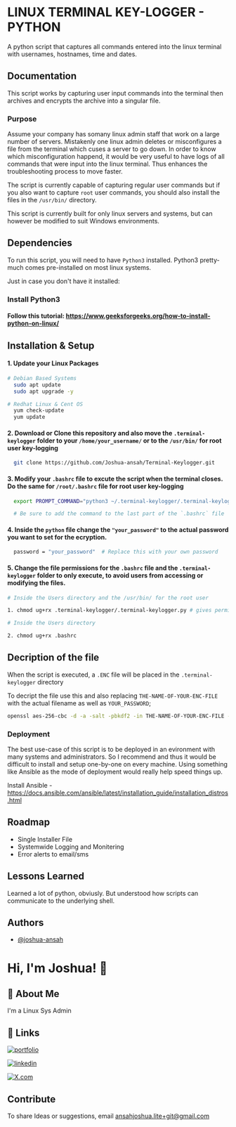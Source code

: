 
# LINUX TERMINAL KEY-LOGGER -  PYTHON 

A python script that captures all commands entered into the linux terminal with usernames, hostnames, time and dates.




## Documentation

This script works by capturing user input commands into the terminal then archives and encrypts the archive into a singular file. 

### Purpose
Assume your company has somany linux admin staff that work on a large number of servers. Mistakenly one linux admin deletes or misconfigures a file from the terminal which cuses a server to go down. In order to know which misconfiguration happend, it would be very useful to have logs of all commands that were input into the linux terminal. Thus enhances the troubleshooting process to move faster. 

The script is currently capable of capturing regular user commands but if you also want to capture `root` user commands, you should also install the files in the  `/usr/bin/` directory. 

This script is currently built for only linux servers and systems, but can however be modified to suit Windows environments.




## Dependencies

To run this script, you will need to have `Python3` installed. Python3 pretty-much comes pre-installed on most linux systems. 

Just in case you don't have it installed:

### Install Python3 

#### Follow this tutorial: https://www.geeksforgeeks.org/how-to-install-python-on-linux/

## Installation & Setup

#### 1. Update your Linux Packages

```bash
# Debian Based Systems
  sudo apt update
  sudo apt upgrade -y

# Redhat Linux & Cent OS
  yum check-update
  yum update
```

#### 2. Download or Clone this repository and also move the `.terminal-keylogger` folder to your `/home/your_username/` or to the `/usr/bin/` for root user key-logging 
```bash
  git clone https://github.com/Joshua-ansah/Terminal-Keylogger.git
```

#### 3. Modify your `.bashrc` file to excute the script when the terminal closes. Do the same for `/root/.bashrc` file for root user key-logging
```bash
  export PROMPT_COMMAND="python3 ~/.terminal-keylogger/.terminal-keylogger.py;$PROMPT_COMMAND"

  # Be sure to add the command to the last part of the `.bashrc` file
```


#### 4. Inside the `python` file change the `"your_password"` to the actual password you want to set for the ecryption.
```bash
  password = "your_password"  # Replace this with your own password
```

#### 5. Change the file permissions for the `.bashrc` file and the `.terminal-keylogger` folder to only execute, to avoid users from accessing or modifying the files.
```bash
# Inside the Users directory and the /usr/bin/ for the root user

1. chmod ug+rx .terminal-keylogger/.terminal-keylogger.py # gives permissions to only read and excute

# Inside the Users directory

2. chmod ug+rx .bashrc
```

## Decription of the file
When the script is executed, a `.ENC` file will be placed in the `.terminal-keylogger` directory

To decript the file use this and also replacing `THE-NAME-OF-YOUR-ENC-FILE` with the actual filename as well as `YOUR_PASSWORD`;

```bash
openssl aes-256-cbc -d -a -salt -pbkdf2 -in THE-NAME-OF-YOUR-ENC-FILE -out output_file.tar.gz -k YOUR_PASSWORD
```

### Deployment


The best use-case of this script is to be deployed in an evironment with many systems and administrators. So I recommend and thus it would be difficult to install and setup one-by-one on every machine. Using something like Ansible as the mode of deployment would really help speed things up. 

Install Ansible - https://docs.ansible.com/ansible/latest/installation_guide/installation_distros.html
## Roadmap

- Single Installer File
- Systemwide Logging and Monitering
- Error alerts to email/sms


## Lessons Learned

Learned a lot of python, obviusly. But understood how scripts can communicate to the underlying shell.


## Authors

- [@joshua-ansah](https://github.com/Joshua-ansah)


# Hi, I'm Joshua! 👋


## 🚀 About Me
I'm a Linux Sys Admin


## 🔗 Links
[![portfolio](https://img.shields.io/badge/my_portfolio-000?style=for-the-badge&logo=ko-fi&logoColor=white)](https://attak-vectr.com/)

[![linkedin](https://img.shields.io/badge/linkedin-0A66C2?style=for-the-badge&logo=linkedin&logoColor=white)](https://www.linkedin.com/in/joshuaansah/)

[![X.com](https://img.shields.io/badge/X.com-1DA1F2?style=for-the-badge&logo=x&logoColor=white)](https://x.com/attackvector99?t=HfWMxbFU2Xv1l1aYfnC0Bg&s=09)


## Contribute

To share Ideas or suggestions, email ansahjoshua.lite+git@gmail.com

